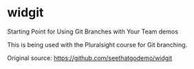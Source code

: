 # widgit
Starting Point for Using Git Branches with Your Team demos

This is being used with the Pluralsight course for Git branching.

Original source:
https://github.com/seethatgodemo/widgit
